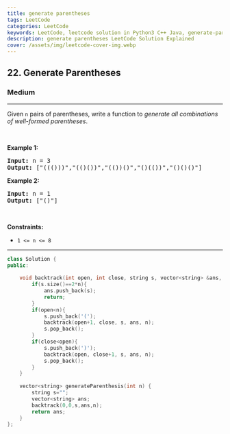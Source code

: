 ```yaml
---
title: generate parentheses
tags: LeetCode
categories: LeetCode
keywords: LeetCode, leetcode solution in Python3 C++ Java, generate-parentheses solution
description: generate parentheses LeetCode Solution Explained
cover: /assets/img/leetcode-cover-img.webp
---
```



<h2>22. Generate Parentheses</h2><h3>Medium</h3><hr><div><p>Given <code>n</code> pairs of parentheses, write a function to <em>generate all combinations of well-formed parentheses</em>.</p>

<p>&nbsp;</p>
<p><strong>Example 1:</strong></p>
<pre><strong>Input:</strong> n = 3
<strong>Output:</strong> ["((()))","(()())","(())()","()(())","()()()"]
</pre><p><strong>Example 2:</strong></p>
<pre><strong>Input:</strong> n = 1
<strong>Output:</strong> ["()"]
</pre>
<p>&nbsp;</p>
<p><strong>Constraints:</strong></p>

<ul>
	<li><code>1 &lt;= n &lt;= 8</code></li>
</ul>
</div>

---




```cpp
class Solution {
public:
    
    void backtrack(int open, int close, string s, vector<string> &ans, int n){
        if(s.size()==2*n){
            ans.push_back(s);
            return;
        }
        if(open<n){
            s.push_back('(');
            backtrack(open+1, close, s, ans, n);
            s.pop_back();
        }
        if(close<open){
            s.push_back(')');
            backtrack(open, close+1, s, ans, n);
            s.pop_back();
        }
    }
    
    vector<string> generateParenthesis(int n) {
        string s="";
        vector<string> ans;
        backtrack(0,0,s,ans,n);
        return ans;
    }
};
```
